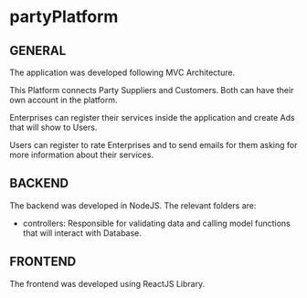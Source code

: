 # partyPlatform

## GENERAL
The application was developed following MVC Architecture.

This Platform connects Party Suppliers and Customers. Both can have their own account in the platform.

Enterprises can register their services inside the application and create Ads that will show to Users.

Users can register to rate Enterprises and to send emails for them asking for more information about their services.

## BACKEND

The backend was developed in NodeJS. The relevant folders are:

- controllers: Responsible for validating data and calling model functions that will interact with Database.

## FRONTEND

The frontend was developed using ReactJS Library.


